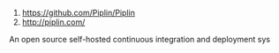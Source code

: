 1.  https://github.com/Piplin/Piplin
2.  http://piplin.com/

An open source self-hosted continuous integration and deployment sys